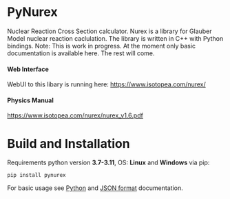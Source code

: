 PyNurex
=======
Nuclear Reaction Cross Section calculator.
Nurex is a library for Glauber Model nuclear reaction caclulation. 
The library is written in C++ with Python bindings.
Note: This is work in progress. At the moment only basic documentation is available here. The rest will come.

#### Web Interface
WebUI to this libary is running here: https://www.isotopea.com/nurex/

#### Physics Manual
https://www.isotopea.com/nurex/nurex_v1.6.pdf



	
Build and Installation
======================

Requirements python version __3.7-3.11__, OS: __Linux__ and __Windows__ via pip:
```
pip install pynurex
```

For basic usage see [Python](docs/python.md) and [JSON format](docs/json_format.md) documentation.
